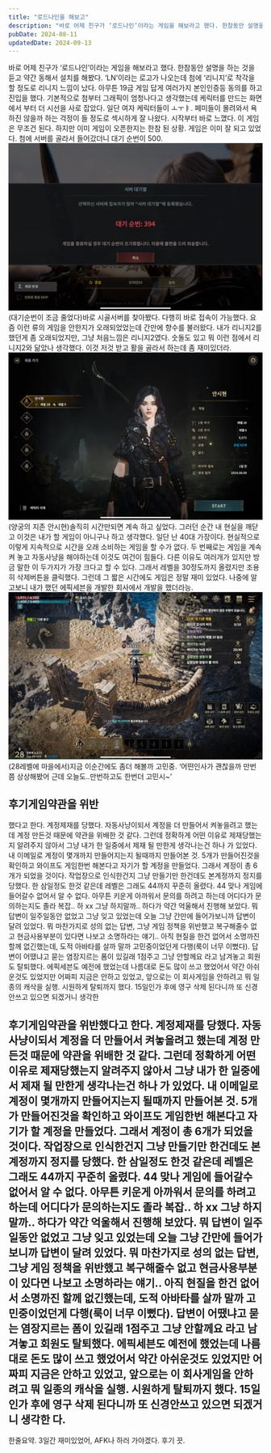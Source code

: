 ```yaml
---
title: "로드나인을 해보고"
description: "바로 어제 친구가 ‘로드나인’이라는 게임을 해보라고 했다. 한참동안 설명을 하는 것을 듣고 약간 동해서 설치를 해봤다. ‘LN’이라는 로고가 나오는데 첨에 ‘리니지’로 착각을 할 정도로 리니지 느낌이 났다. 아무튼 19금 게임 답게 여러가지 본인인증등 동의를 하고 진입을 했다. 기본적으..."
pubDate: 2024-08-11
updatedDate: 2024-09-13
---
```


바로 어제 친구가 ‘로드나인’이라는 게임을 해보라고 했다. 한참동안 설명을 하는 것을 듣고 약간 동해서 설치를 해봤다. ‘LN’이라는 로고가 나오는데 첨에 ‘리니지’로 착각을 할 정도로 리니지 느낌이 났다. 아무튼 19금 게임 답게 여러가지 본인인증등 동의를 하고 진입을 했다. 기본적으로 첨부터 그래픽이 엄청나다고 생각했는데 케릭터를 만드는 화면에서 부터 더 시선을 사로 잡았다. 일단 여자 케릭터들이 ㅗㅜㅑ. 페미들이 몰려와서 욕하진 않을까 하는 걱정이 들 정도로 섹시하게 잘 나왔다. 시작부터 바로 느꼈다. 이 게임은 무조건 된다. 하지만 이미 게임이 오픈한지는 한참 된 상황. 게임은 이미 잘 되고 있었다. 첨에 서버를 골라서 들어갔더니 대기 순번이 500.
![(대기순번이 조금 줄었다)](/content/images/2024/08/IMG_0069.jpeg)(대기순번이 조금 줄었다)바로 시골서버를 찾아봤다. 다행히 바로 접속이 가능했다. 요즘 이런 류의 게임을 안한지가 오래되었었는데 간만에 향수를 불러왔다. 내가 리니지2를 했던게 좀 오래되었지만, 그냥 처음느낌은 리니지2였다. 숫돌도 있고 뭐 이런 점에서 리니지2와 닮았나 생각했다. 이것 저것 받고 활을 골라서 하는데 좀 재미있더라.
![(양궁의 지존 안시현)](/content/images/2024/08/IMG_0070.jpeg)(양궁의 지존 안시현)솔직히 시간만되면 계속 하고 싶었다. 그러던 순간 내 현실을 깨닫고 이것은 내가 할 게임이 아니구나 하고 생각했다. 일단 난 40대 가장이다. 현실적으로 이렇게 지속적으로 시간을 오래 소비하는 게임을 할 수가 없다. 두 번째로는 게임을 계속 켜 놓고 자동사냥을 해야하는데 이것도 여건이 힘들다. 다른 이유도 여러개가 있지만 방금 말한 이 두가지가 가장 크다고 할 수 있다. 그래서 레벨을 30정도까지 올렸지만 조용히 삭제버튼을 클릭했다. 그런데 그 짧은 시간에도 게임은 정말 재미 있었다. 나중에 알고보니 내가 했던 에픽세븐을 개발한 회사에서 개발을 했더라능.
![(28레벨에 마을에서)](/content/images/2024/08/IMG_0071.jpeg)(28레벨에 마을에서)지금 이순간에도 좀더 해볼까 고민중.
‘어떤인사가 괜찮을까 만번쯤 상상해봤어 근데 오늘도..만번하고도 한번더 고민시~’

## 후기게임약관을 위반

했다고 한다. 계정제재를 당했다. 자동사냥이되서 계정을 더 만들어서 켜놓을려고 했는데 계정 만든것 때문에 약관을 위배한 것 같다. 그런데 정확하게 어떤 이유로 제재당했는지 알려주지 않아서 그냥 내가 한 일중에서 제재 될 만한게 생각나는건 하나 가 있었다. 내 이메일로 계정이 몇개까지 만들어지는지 될때까지 만들어본 것. 5개가 만들어진것을 확인하고 와이프도 게임한번 해본다고 자기가 할 계정을 만들었다. 그래서 계정이 총 6개가 되었을 것이다. 작업장으로 인식한건지 그냥 만들기만 한건데도 본계정까지 정지를 당했다. 한 삼일정도 한것 같은데 레벨은 그래도 44까지 꾸준히 올렸다. 44 맞나 게임에 들어갈수 없어서 알 수 없다. 아무튼 키운게 아까워서 문의를 하려고 하는데 어디다가 문의하는지도 졸라 복잡.. 하 xx 그냥 하지말까.. 하다가 약간 억울해서 진행해 보았다. 뭐 답변이 일주일동안 없었고 그냥 잊고 있었는데 오늘 그냥 간만에 들어가보니까 답변이 달려 있었다. 뭐 마찬가지로 성의 없는 답변, 그냥 게임 정책을 위반했고 복구해줄수 없고 현금사용부분이 있다면 나보고 소명하라는 얘기.. 아직 현질을 한건 없어서 소명까진 할께 없긴했는데, 도적 아바타를 살까 말까 고민중이었던게 다행(룩이 너무 이뻤다). 답변이 어땠냐고 묻는 염장지르는 폼이 있길래 1점주고 그냥 안할께요 라고 남겨놓고 회원도 탈퇴했다. 에픽세븐도 예전에 했었는데 나름대로 돈도 많이 쓰고 했었어서 약간 아쉬운것도 있었지만 어짜피 지금은 안하고 있었고, 앞으로는 이 회사게임을 안하려고 뭐 일종의 캐삭을 실행. 시원하게 탈퇴까지 했다. 15일인가 후에 영구 삭제 된다니까 또 신경안쓰고 있으면 되겠거니 생각한
## 후기게임약관을 위반했다고 한다. 계정제재를 당했다. 자동사냥이되서 계정을 더 만들어서 켜놓을려고 했는데 계정 만든것 때문에 약관을 위배한 것 같다. 그런데 정확하게 어떤 이유로 제재당했는지 알려주지 않아서 그냥 내가 한 일중에서 제재 될 만한게 생각나는건 하나 가 있었다. 내 이메일로 계정이 몇개까지 만들어지는지 될때까지 만들어본 것. 5개가 만들어진것을 확인하고 와이프도 게임한번 해본다고 자기가 할 계정을 만들었다. 그래서 계정이 총 6개가 되었을 것이다. 작업장으로 인식한건지 그냥 만들기만 한건데도 본계정까지 정지를 당했다. 한 삼일정도 한것 같은데 레벨은 그래도 44까지 꾸준히 올렸다. 44 맞나 게임에 들어갈수 없어서 알 수 없다. 아무튼 키운게 아까워서 문의를 하려고 하는데 어디다가 문의하는지도 졸라 복잡.. 하 xx 그냥 하지말까.. 하다가 약간 억울해서 진행해 보았다. 뭐 답변이 일주일동안 없었고 그냥 잊고 있었는데 오늘 그냥 간만에 들어가보니까 답변이 달려 있었다. 뭐 마찬가지로 성의 없는 답변, 그냥 게임 정책을 위반했고 복구해줄수 없고 현금사용부분이 있다면 나보고 소명하라는 얘기.. 아직 현질을 한건 없어서 소명까진 할께 없긴했는데, 도적 아바타를 살까 말까 고민중이었던게 다행(룩이 너무 이뻤다). 답변이 어땠냐고 묻는 염장지르는 폼이 있길래 1점주고 그냥 안할께요 라고 남겨놓고 회원도 탈퇴했다. 에픽세븐도 예전에 했었는데 나름대로 돈도 많이 쓰고 했었어서 약간 아쉬운것도 있었지만 어짜피 지금은 안하고 있었고, 앞으로는 이 회사게임을 안하려고 뭐 일종의 캐삭을 실행. 시원하게 탈퇴까지 했다. 15일인가 후에 영구 삭제 된다니까 또 신경안쓰고 있으면 되겠거니 생각한 다.

한줄요약. 3일간 재미있었어, AFK나 하러 가야겠다. 
후기 끗.
